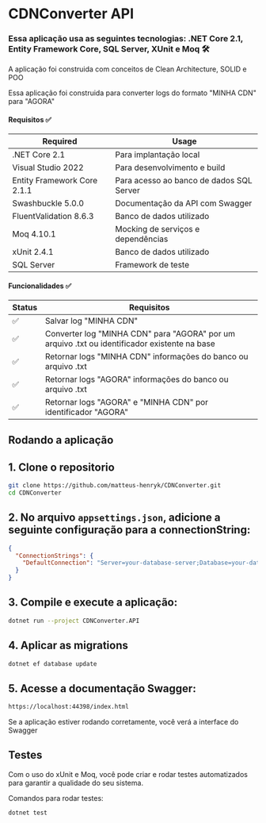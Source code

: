 # CDNConverter API 

### Essa aplicação usa as seguintes tecnologias: .NET Core 2.1, Entity Framework Core, SQL Server, XUnit e Moq  🛠

A aplicação foi construida com conceitos de Clean Architecture, SOLID e POO

Essa aplicação foi construida para converter logs do formato "MINHA CDN" para "AGORA"


#### Requisitos ✅

| Required  | Usage |
| ------------- | -------------- |
| .NET Core 2.1     | Para implantação local |
| Visual Studio 2022     | Para desenvolvimento e build |
| Entity Framework Core 2.1.1   | Para acesso ao banco de dados SQL Server |
| Swashbuckle 5.0.0   | Documentação da API com Swagger |
| FluentValidation 8.6.3   | Banco de dados utilizado |
| Moq 4.10.1    | Mocking de serviços e dependências |
| xUnit 2.4.1    | Banco de dados utilizado |
| SQL Server    | Framework de teste |

#### Funcionalidades  ✅

| Status | Requisitos |
| ------------- | -------------- |
| ✅     | Salvar log "MINHA CDN" |
| ✅    | Converter log "MINHA CDN" para "AGORA" por um arquivo .txt ou identificador existente na base |
| ✅    | Retornar logs "MINHA CDN" informações do banco ou arquivo .txt |
| ✅ | Retornar logs "AGORA" informações do banco ou arquivo .txt |
| ✅ | Retornar logs "AGORA" e "MINHA CDN" por identificador "AGORA" |


## Rodando a aplicação 

## 1. Clone o repositorio
```bash
git clone https://github.com/matteus-henryk/CDNConverter.git
cd CDNConverter
```

## 2. No arquivo `appsettings.json`, adicione a seguinte configuração para a connectionString:

```json
{
  "ConnectionStrings": {
    "DefaultConnection": "Server=your-database-server;Database=your-database-name;User Id=your-username;Password=your-password;"
  }
}
```

## 3. Compile e execute a aplicação:
```bash
dotnet run --project CDNConverter.API
```

## 4. Aplicar as migrations
```bash
dotnet ef database update
```

## 5. Acesse a documentação Swagger:
```bash
https://localhost:44398/index.html
```
Se a aplicação estiver rodando corretamente, você verá a interface do Swagger

## Testes 
Com o uso do xUnit e Moq, você pode criar e rodar testes automatizados para garantir a qualidade do seu sistema.

Comandos para rodar testes:
```bash
dotnet test
```
